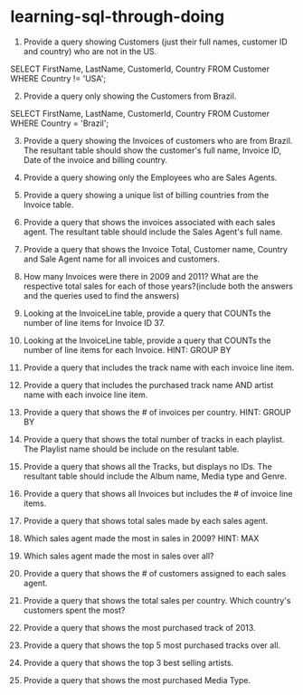 # learning-sql-through-doing

1. Provide a query showing Customers (just their full names, customer ID and country) who are not in the US.

SELECT FirstName, LastName, CustomerId, Country 
FROM Customer
WHERE Country != 'USA';

2. Provide a query only showing the Customers from Brazil.

SELECT FirstName, LastName, CustomerId, Country 
FROM Customer
WHERE Country = 'Brazil';

3. Provide a query showing the Invoices of customers who are from Brazil. The resultant table should show the customer's full name, Invoice ID, Date of the invoice and billing country.

4. Provide a query showing only the Employees who are Sales Agents.
5. Provide a query showing a unique list of billing countries from the Invoice table.
6. Provide a query that shows the invoices associated with each sales agent. The resultant table should include the Sales Agent's full name.
7. Provide a query that shows the Invoice Total, Customer name, Country and Sale Agent name for all invoices and customers.
8. How many Invoices were there in 2009 and 2011? What are the respective total sales for each of those years?(include both the answers and the queries used to find the answers)
9. Looking at the InvoiceLine table, provide a query that COUNTs the number of line items for Invoice ID 37.
10. Looking at the InvoiceLine table, provide a query that COUNTs the number of line items for each Invoice. HINT: GROUP BY
11. Provide a query that includes the track name with each invoice line item.
12. Provide a query that includes the purchased track name AND artist name with each invoice line item.
13. Provide a query that shows the # of invoices per country. HINT: GROUP BY
14. Provide a query that shows the total number of tracks in each playlist. The Playlist name should be include on the resulant table.
15. Provide a query that shows all the Tracks, but displays no IDs. The resultant table should include the Album name, Media type and Genre.
16. Provide a query that shows all Invoices but includes the # of invoice line items.
17. Provide a query that shows total sales made by each sales agent.
18. Which sales agent made the most in sales in 2009? HINT: MAX
19. Which sales agent made the most in sales over all?
20. Provide a query that shows the # of customers assigned to each sales agent.
21. Provide a query that shows the total sales per country. Which country's customers spent the most?
22. Provide a query that shows the most purchased track of 2013.
23. Provide a query that shows the top 5 most purchased tracks over all.
24. Provide a query that shows the top 3 best selling artists.
25. Provide a query that shows the most purchased Media Type.
